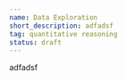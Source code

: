 ```yaml
---
name: Data Exploration
short_description: adfadsf 
tag: quantitative reasoning
status: draft
---
```


adfadsf 